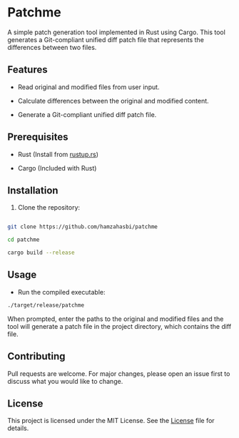 
# Patchme



A simple patch generation tool implemented in Rust using Cargo. This tool generates a Git-compliant unified diff patch file that represents the differences between two files.



## Features



- Read original and modified files from user input.

- Calculate differences between the original and modified content.

- Generate a Git-compliant unified diff patch file.



## Prerequisites



- Rust (Install from [rustup.rs](https://rustup.rs/))

- Cargo (Included with Rust)



## Installation



1. Clone the repository:



```bash

git clone https://github.com/hamzahasbi/patchme

cd patchme

cargo build --release

```



## Usage

* Run the compiled executable:


```bash
./target/release/patchme
````
When prompted, enter the paths to the original and modified files and the tool will generate a patch file in the project directory, which contains the diff file.

## Contributing

Pull requests are welcome. For major changes, please open an issue first to discuss what you would like to change.

## License

This project is licensed under the MIT License. See the [License](https://github.com/hamzahasbi/patchme/blob/main/LICENSE) file for details.
